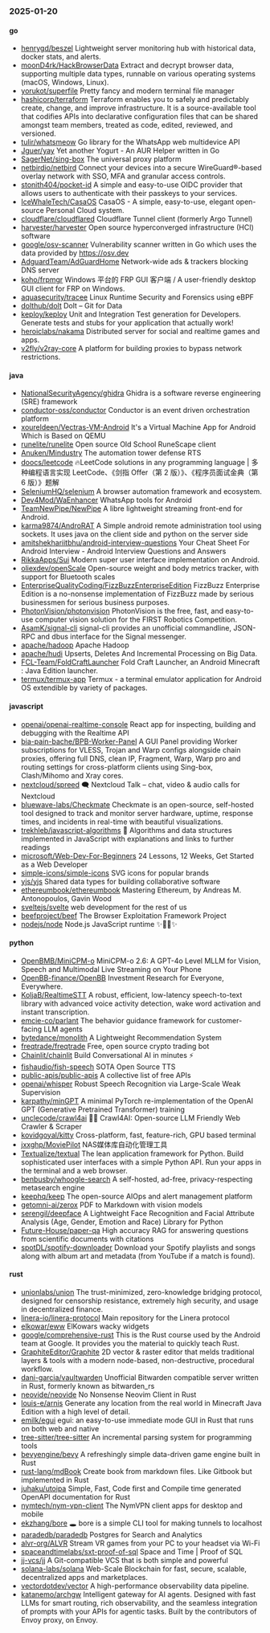 ### 2025-01-20

#### go
* [henrygd/beszel](https://github.com/henrygd/beszel) Lightweight server monitoring hub with historical data, docker stats, and alerts.
* [moonD4rk/HackBrowserData](https://github.com/moonD4rk/HackBrowserData) Extract and decrypt browser data, supporting multiple data types, runnable on various operating systems (macOS, Windows, Linux).
* [yorukot/superfile](https://github.com/yorukot/superfile) Pretty fancy and modern terminal file manager
* [hashicorp/terraform](https://github.com/hashicorp/terraform) Terraform enables you to safely and predictably create, change, and improve infrastructure. It is a source-available tool that codifies APIs into declarative configuration files that can be shared amongst team members, treated as code, edited, reviewed, and versioned.
* [tulir/whatsmeow](https://github.com/tulir/whatsmeow) Go library for the WhatsApp web multidevice API
* [Jguer/yay](https://github.com/Jguer/yay) Yet another Yogurt - An AUR Helper written in Go
* [SagerNet/sing-box](https://github.com/SagerNet/sing-box) The universal proxy platform
* [netbirdio/netbird](https://github.com/netbirdio/netbird) Connect your devices into a secure WireGuard®-based overlay network with SSO, MFA and granular access controls.
* [stonith404/pocket-id](https://github.com/stonith404/pocket-id) A simple and easy-to-use OIDC provider that allows users to authenticate with their passkeys to your services.
* [IceWhaleTech/CasaOS](https://github.com/IceWhaleTech/CasaOS) CasaOS - A simple, easy-to-use, elegant open-source Personal Cloud system.
* [cloudflare/cloudflared](https://github.com/cloudflare/cloudflared) Cloudflare Tunnel client (formerly Argo Tunnel)
* [harvester/harvester](https://github.com/harvester/harvester) Open source hyperconverged infrastructure (HCI) software
* [google/osv-scanner](https://github.com/google/osv-scanner) Vulnerability scanner written in Go which uses the data provided by https://osv.dev
* [AdguardTeam/AdGuardHome](https://github.com/AdguardTeam/AdGuardHome) Network-wide ads & trackers blocking DNS server
* [koho/frpmgr](https://github.com/koho/frpmgr) Windows 平台的 FRP GUI 客户端 / A user-friendly desktop GUI client for FRP on Windows.
* [aquasecurity/tracee](https://github.com/aquasecurity/tracee) Linux Runtime Security and Forensics using eBPF
* [dolthub/dolt](https://github.com/dolthub/dolt) Dolt – Git for Data
* [keploy/keploy](https://github.com/keploy/keploy) Unit and Integration Test generation for Developers. Generate tests and stubs for your application that actually work!
* [heroiclabs/nakama](https://github.com/heroiclabs/nakama) Distributed server for social and realtime games and apps.
* [v2fly/v2ray-core](https://github.com/v2fly/v2ray-core) A platform for building proxies to bypass network restrictions.

#### java
* [NationalSecurityAgency/ghidra](https://github.com/NationalSecurityAgency/ghidra) Ghidra is a software reverse engineering (SRE) framework
* [conductor-oss/conductor](https://github.com/conductor-oss/conductor) Conductor is an event driven orchestration platform
* [xoureldeen/Vectras-VM-Android](https://github.com/xoureldeen/Vectras-VM-Android) It's a Virtual Machine App for Android Which is Based on QEMU
* [runelite/runelite](https://github.com/runelite/runelite) Open source Old School RuneScape client
* [Anuken/Mindustry](https://github.com/Anuken/Mindustry) The automation tower defense RTS
* [doocs/leetcode](https://github.com/doocs/leetcode) 🔥LeetCode solutions in any programming language | 多种编程语言实现 LeetCode、《剑指 Offer（第 2 版）》、《程序员面试金典（第 6 版）》题解
* [SeleniumHQ/selenium](https://github.com/SeleniumHQ/selenium) A browser automation framework and ecosystem.
* [Dev4Mod/WaEnhancer](https://github.com/Dev4Mod/WaEnhancer) WhatsApp tools for Android
* [TeamNewPipe/NewPipe](https://github.com/TeamNewPipe/NewPipe) A libre lightweight streaming front-end for Android.
* [karma9874/AndroRAT](https://github.com/karma9874/AndroRAT) A Simple android remote administration tool using sockets. It uses java on the client side and python on the server side
* [amitshekhariitbhu/android-interview-questions](https://github.com/amitshekhariitbhu/android-interview-questions) Your Cheat Sheet For Android Interview - Android Interview Questions and Answers
* [RikkaApps/Sui](https://github.com/RikkaApps/Sui) Modern super user interface implementation on Android.
* [oliexdev/openScale](https://github.com/oliexdev/openScale) Open-source weight and body metrics tracker, with support for Bluetooth scales
* [EnterpriseQualityCoding/FizzBuzzEnterpriseEdition](https://github.com/EnterpriseQualityCoding/FizzBuzzEnterpriseEdition) FizzBuzz Enterprise Edition is a no-nonsense implementation of FizzBuzz made by serious businessmen for serious business purposes.
* [PhotonVision/photonvision](https://github.com/PhotonVision/photonvision) PhotonVision is the free, fast, and easy-to-use computer vision solution for the FIRST Robotics Competition.
* [AsamK/signal-cli](https://github.com/AsamK/signal-cli) signal-cli provides an unofficial commandline, JSON-RPC and dbus interface for the Signal messenger.
* [apache/hadoop](https://github.com/apache/hadoop) Apache Hadoop
* [apache/hudi](https://github.com/apache/hudi) Upserts, Deletes And Incremental Processing on Big Data.
* [FCL-Team/FoldCraftLauncher](https://github.com/FCL-Team/FoldCraftLauncher) Fold Craft Launcher, an Android Minecraft : Java Edition launcher.
* [termux/termux-app](https://github.com/termux/termux-app) Termux - a terminal emulator application for Android OS extendible by variety of packages.

#### javascript
* [openai/openai-realtime-console](https://github.com/openai/openai-realtime-console) React app for inspecting, building and debugging with the Realtime API
* [bia-pain-bache/BPB-Worker-Panel](https://github.com/bia-pain-bache/BPB-Worker-Panel) A GUI Panel providing Worker subscriptions for VLESS, Trojan and Warp configs alongside chain proxies, offering full DNS, clean IP, Fragment, Warp, Warp pro and routing settings for cross-platform clients using Sing-box, Clash/Mihomo and Xray cores.
* [nextcloud/spreed](https://github.com/nextcloud/spreed) 🗨️ Nextcloud Talk – chat, video & audio calls for Nextcloud
* [bluewave-labs/Checkmate](https://github.com/bluewave-labs/Checkmate) Checkmate is an open-source, self-hosted tool designed to track and monitor server hardware, uptime, response times, and incidents in real-time with beautiful visualizations.
* [trekhleb/javascript-algorithms](https://github.com/trekhleb/javascript-algorithms) 📝 Algorithms and data structures implemented in JavaScript with explanations and links to further readings
* [microsoft/Web-Dev-For-Beginners](https://github.com/microsoft/Web-Dev-For-Beginners) 24 Lessons, 12 Weeks, Get Started as a Web Developer
* [simple-icons/simple-icons](https://github.com/simple-icons/simple-icons) SVG icons for popular brands
* [yjs/yjs](https://github.com/yjs/yjs) Shared data types for building collaborative software
* [ethereumbook/ethereumbook](https://github.com/ethereumbook/ethereumbook) Mastering Ethereum, by Andreas M. Antonopoulos, Gavin Wood
* [sveltejs/svelte](https://github.com/sveltejs/svelte) web development for the rest of us
* [beefproject/beef](https://github.com/beefproject/beef) The Browser Exploitation Framework Project
* [nodejs/node](https://github.com/nodejs/node) Node.js JavaScript runtime ✨🐢🚀✨

#### python
* [OpenBMB/MiniCPM-o](https://github.com/OpenBMB/MiniCPM-o) MiniCPM-o 2.6: A GPT-4o Level MLLM for Vision, Speech and Multimodal Live Streaming on Your Phone
* [OpenBB-finance/OpenBB](https://github.com/OpenBB-finance/OpenBB) Investment Research for Everyone, Everywhere.
* [KoljaB/RealtimeSTT](https://github.com/KoljaB/RealtimeSTT) A robust, efficient, low-latency speech-to-text library with advanced voice activity detection, wake word activation and instant transcription.
* [emcie-co/parlant](https://github.com/emcie-co/parlant) The behavior guidance framework for customer-facing LLM agents
* [bytedance/monolith](https://github.com/bytedance/monolith) A Lightweight Recommendation System
* [freqtrade/freqtrade](https://github.com/freqtrade/freqtrade) Free, open source crypto trading bot
* [Chainlit/chainlit](https://github.com/Chainlit/chainlit) Build Conversational AI in minutes ⚡️
* [fishaudio/fish-speech](https://github.com/fishaudio/fish-speech) SOTA Open Source TTS
* [public-apis/public-apis](https://github.com/public-apis/public-apis) A collective list of free APIs
* [openai/whisper](https://github.com/openai/whisper) Robust Speech Recognition via Large-Scale Weak Supervision
* [karpathy/minGPT](https://github.com/karpathy/minGPT) A minimal PyTorch re-implementation of the OpenAI GPT (Generative Pretrained Transformer) training
* [unclecode/crawl4ai](https://github.com/unclecode/crawl4ai) 🚀🤖 Crawl4AI: Open-source LLM Friendly Web Crawler & Scraper
* [kovidgoyal/kitty](https://github.com/kovidgoyal/kitty) Cross-platform, fast, feature-rich, GPU based terminal
* [jxxghp/MoviePilot](https://github.com/jxxghp/MoviePilot) NAS媒体库自动化管理工具
* [Textualize/textual](https://github.com/Textualize/textual) The lean application framework for Python. Build sophisticated user interfaces with a simple Python API. Run your apps in the terminal and a web browser.
* [benbusby/whoogle-search](https://github.com/benbusby/whoogle-search) A self-hosted, ad-free, privacy-respecting metasearch engine
* [keephq/keep](https://github.com/keephq/keep) The open-source AIOps and alert management platform
* [getomni-ai/zerox](https://github.com/getomni-ai/zerox) PDF to Markdown with vision models
* [serengil/deepface](https://github.com/serengil/deepface) A Lightweight Face Recognition and Facial Attribute Analysis (Age, Gender, Emotion and Race) Library for Python
* [Future-House/paper-qa](https://github.com/Future-House/paper-qa) High accuracy RAG for answering questions from scientific documents with citations
* [spotDL/spotify-downloader](https://github.com/spotDL/spotify-downloader) Download your Spotify playlists and songs along with album art and metadata (from YouTube if a match is found).

#### rust
* [unionlabs/union](https://github.com/unionlabs/union) The trust-minimized, zero-knowledge bridging protocol, designed for censorship resistance, extremely high security, and usage in decentralized finance.
* [linera-io/linera-protocol](https://github.com/linera-io/linera-protocol) Main repository for the Linera protocol
* [elkowar/eww](https://github.com/elkowar/eww) ElKowars wacky widgets
* [google/comprehensive-rust](https://github.com/google/comprehensive-rust) This is the Rust course used by the Android team at Google. It provides you the material to quickly teach Rust.
* [GraphiteEditor/Graphite](https://github.com/GraphiteEditor/Graphite) 2D vector & raster editor that melds traditional layers & tools with a modern node-based, non-destructive, procedural workflow.
* [dani-garcia/vaultwarden](https://github.com/dani-garcia/vaultwarden) Unofficial Bitwarden compatible server written in Rust, formerly known as bitwarden_rs
* [neovide/neovide](https://github.com/neovide/neovide) No Nonsense Neovim Client in Rust
* [louis-e/arnis](https://github.com/louis-e/arnis) Generate any location from the real world in Minecraft Java Edition with a high level of detail.
* [emilk/egui](https://github.com/emilk/egui) egui: an easy-to-use immediate mode GUI in Rust that runs on both web and native
* [tree-sitter/tree-sitter](https://github.com/tree-sitter/tree-sitter) An incremental parsing system for programming tools
* [bevyengine/bevy](https://github.com/bevyengine/bevy) A refreshingly simple data-driven game engine built in Rust
* [rust-lang/mdBook](https://github.com/rust-lang/mdBook) Create book from markdown files. Like Gitbook but implemented in Rust
* [juhaku/utoipa](https://github.com/juhaku/utoipa) Simple, Fast, Code first and Compile time generated OpenAPI documentation for Rust
* [nymtech/nym-vpn-client](https://github.com/nymtech/nym-vpn-client) The NymVPN client apps for desktop and mobile
* [ekzhang/bore](https://github.com/ekzhang/bore) 🕳 bore is a simple CLI tool for making tunnels to localhost
* [paradedb/paradedb](https://github.com/paradedb/paradedb) Postgres for Search and Analytics
* [alvr-org/ALVR](https://github.com/alvr-org/ALVR) Stream VR games from your PC to your headset via Wi-Fi
* [spaceandtimelabs/sxt-proof-of-sql](https://github.com/spaceandtimelabs/sxt-proof-of-sql) Space and Time | Proof of SQL
* [jj-vcs/jj](https://github.com/jj-vcs/jj) A Git-compatible VCS that is both simple and powerful
* [solana-labs/solana](https://github.com/solana-labs/solana) Web-Scale Blockchain for fast, secure, scalable, decentralized apps and marketplaces.
* [vectordotdev/vector](https://github.com/vectordotdev/vector) A high-performance observability data pipeline.
* [katanemo/archgw](https://github.com/katanemo/archgw) Intelligent gateway for AI agents. Designed with fast LLMs for smart routing, rich observability, and the seamless integration of prompts with your APIs for agentic tasks. Built by the contributors of Envoy proxy, on Envoy.
